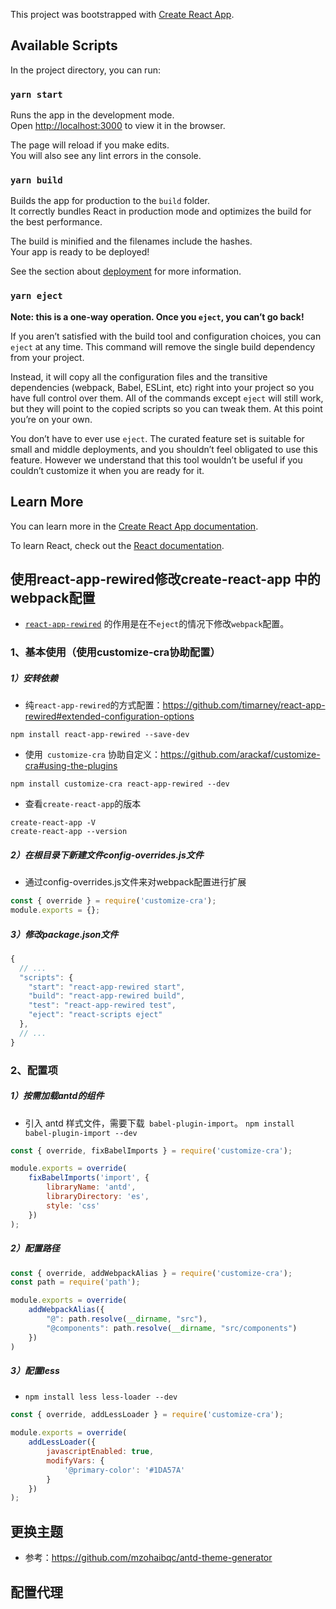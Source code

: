 This project was bootstrapped with [Create React App](https://github.com/facebook/create-react-app).

## Available Scripts

In the project directory, you can run:

### `yarn start`

Runs the app in the development mode.<br />
Open [http://localhost:3000](http://localhost:3000) to view it in the browser.

The page will reload if you make edits.<br />
You will also see any lint errors in the console.

### `yarn build`

Builds the app for production to the `build` folder.<br />
It correctly bundles React in production mode and optimizes the build for the best performance.

The build is minified and the filenames include the hashes.<br />
Your app is ready to be deployed!

See the section about [deployment](https://facebook.github.io/create-react-app/docs/deployment) for more information.

### `yarn eject`

**Note: this is a one-way operation. Once you `eject`, you can’t go back!**

If you aren’t satisfied with the build tool and configuration choices, you can `eject` at any time. This command will remove the single build dependency from your project.

Instead, it will copy all the configuration files and the transitive dependencies (webpack, Babel, ESLint, etc) right into your project so you have full control over them. All of the commands except `eject` will still work, but they will point to the copied scripts so you can tweak them. At this point you’re on your own.

You don’t have to ever use `eject`. The curated feature set is suitable for small and middle deployments, and you shouldn’t feel obligated to use this feature. However we understand that this tool wouldn’t be useful if you couldn’t customize it when you are ready for it.

## Learn More

You can learn more in the [Create React App documentation](https://facebook.github.io/create-react-app/docs/getting-started).

To learn React, check out the [React documentation](https://reactjs.org/).

## 使用react-app-rewired修改create-react-app 中的 webpack配置
* [`react-app-rewired`](https://github.com/timarney/react-app-rewired) 的作用是在不`eject`的情况下修改`webpack`配置。

### 1、基本使用（使用customize-cra协助配置）
##### 1）安转依赖
* 纯`react-app-rewired`的方式配置：https://github.com/timarney/react-app-rewired#extended-configuration-options

```
npm install react-app-rewired --save-dev
```
* 使用` customize-cra` 协助自定义：https://github.com/arackaf/customize-cra#using-the-plugins
```
npm install customize-cra react-app-rewired --dev
```
* 查看`create-react-app`的版本

```shell
create-react-app -V
create-react-app --version
```
##### 2）在根目录下新建文件config-overrides.js文件
* 通过config-overrides.js文件来对webpack配置进行扩展
```js
const { override } = require('customize-cra');
module.exports = {};
```
##### 3）修改package.json文件
```js
{
  // ...
  "scripts": {
    "start": "react-app-rewired start",
    "build": "react-app-rewired build",
    "test": "react-app-rewired test",
    "eject": "react-scripts eject"
  },
  // ...
}
```
### 2、配置项
##### 1）按需加载antd的组件
* 引入 antd 样式文件，需要下载` babel-plugin-import`。
  `npm install babel-plugin-import --dev`
```js
const { override, fixBabelImports } = require('customize-cra');

module.exports = override(    
    fixBabelImports('import', {        
        libraryName: 'antd',        
        libraryDirectory: 'es',       
        style: 'css'
    })
);
```

##### 2）配置路径
```js
const { override, addWebpackAlias } = require('customize-cra');
const path = require('path');

module.exports = override(    
    addWebpackAlias({        
        "@": path.resolve(__dirname, "src"),        
        "@components": path.resolve(__dirname, "src/components")   
    })
)
```
##### 3）配置less
* `npm install less less-loader --dev`
```js
const { override, addLessLoader } = require('customize-cra');

module.exports = override(
    addLessLoader({
        javascriptEnabled: true,
        modifyVars: {
            '@primary-color': '#1DA57A'
        }
    })
);
```
## 更换主题
* 参考：https://github.com/mzohaibqc/antd-theme-generator

## 配置代理
